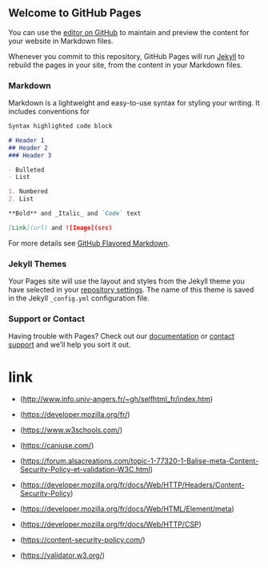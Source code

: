 ## Welcome to GitHub Pages

You can use the [editor on GitHub](https://github.com/cdegols/SiteWeb-Test/edit/master/README.md) to maintain and preview the content for your website in Markdown files.

Whenever you commit to this repository, GitHub Pages will run [Jekyll](https://jekyllrb.com/) to rebuild the pages in your site, from the content in your Markdown files.

### Markdown

Markdown is a lightweight and easy-to-use syntax for styling your writing. It includes conventions for

```markdown
Syntax highlighted code block

# Header 1
## Header 2
### Header 3

- Bulleted
- List

1. Numbered
2. List

**Bold** and _Italic_ and `Code` text

[Link](url) and ![Image](src)
```

For more details see [GitHub Flavored Markdown](https://guides.github.com/features/mastering-markdown/).

### Jekyll Themes

Your Pages site will use the layout and styles from the Jekyll theme you have selected in your [repository settings](https://github.com/cdegols/SiteWeb-Test/settings). The name of this theme is saved in the Jekyll `_config.yml` configuration file.

### Support or Contact

Having trouble with Pages? Check out our [documentation](https://help.github.com/categories/github-pages-basics/) or [contact support](https://github.com/contact) and we’ll help you sort it out.

# link
- (http://www.info.univ-angers.fr/~gh/selfhtml_fr/index.htm)
- (https://developer.mozilla.org/fr/)
- (https://www.w3schools.com/)
- (https://caniuse.com/)


- (https://forum.alsacreations.com/topic-1-77320-1-Balise-meta-Content-Security-Policy-et-validation-W3C.html)
- (https://developer.mozilla.org/fr/docs/Web/HTTP/Headers/Content-Security-Policy)
- (https://developer.mozilla.org/fr/docs/Web/HTML/Element/meta)
- (https://developer.mozilla.org/fr/docs/Web/HTTP/CSP)
- (https://content-security-policy.com/)


- (https://validator.w3.org/)
